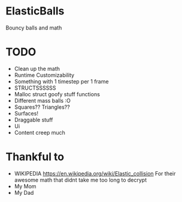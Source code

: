 # ElasticBalls
Bouncy balls and math
# TODO
- Clean up the math
- Runtime Customizability
- Something with 1 timestep per 1 frame
- STRUCTSSSSSS
- Malloc struct goofy stuff functions
- Different mass balls :O
- Squares?? Triangles??
- Surfaces!
- Draggable stuff
- Ui
- Content creep much


# Thankful to 
- WIKIPEDIA https://en.wikipedia.org/wiki/Elastic_collision
    For their awesome math that didnt take me too long to decrypt
- My Mom
- My Dad
